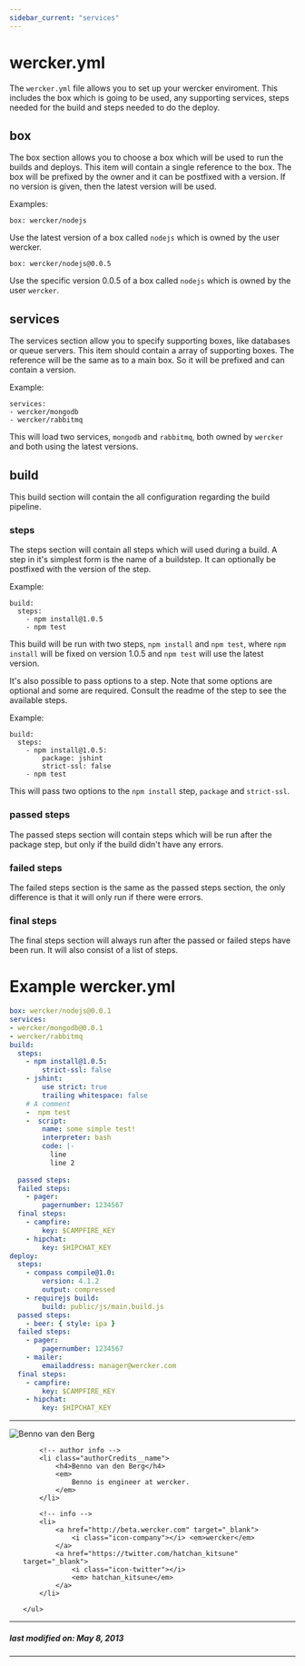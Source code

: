 ```yaml
---
sidebar_current: "services"
---
```


# wercker.yml

The `wercker.yml` file allows you to set up your wercker enviroment. This includes the box which is going to be used, any supporting services, steps needed for the  build and steps needed to do the deploy.

## box

The box section allows you to choose a box which will be used to run the builds and deploys. This item will contain a single reference to the box. The box will be prefixed by the owner and it can be postfixed with a version. If no version is given, then the latest version will be used.

Examples:

    box: wercker/nodejs
    
Use the latest version of a box called `nodejs` which is owned by the user wercker.

    box: wercker/nodejs@0.0.5

Use the specific version 0.0.5 of a box called `nodejs` which is owned by the user `wercker`.

## services

The services section allow you to specify supporting boxes, like databases or queue servers. This item should contain a array of supporting boxes. The reference will be the same as to a main box. So it will be prefixed and can contain a version.

Example: 

    services:
    - wercker/mongodb
    - wercker/rabbitmq

This will load two services, `mongodb` and `rabbitmq`, both owned by `wercker` and both using the latest versions.

## build

This build section will contain the all configuration regarding the build pipeline.

### steps

The steps section will contain all steps which will used during a build. A step in it's simplest form is the name of a buildstep. It can optionally be postfixed with the version of the step.

Example: 

    build:
      steps:
        - npm install@1.0.5
        - npm test

This build will be run with two steps, `npm install` and `npm test`, where `npm install` will be fixed on version 1.0.5 and `npm test` will use the latest version.

It's also possible to pass options to a step. Note that some options are optional and some are required. Consult the readme of the step to see the available steps.

Example: 

    build:
      steps:
        - npm install@1.0.5:
            package: jshint
            strict-ssl: false
        - npm test

This will pass two options to the `npm install` step, `package` and `strict-ssl`.

### passed steps

The passed steps section will contain steps which will be run after the package step, but only if the build didn't have any errors.

### failed steps

The failed steps section is the same as the passed steps section, the only difference is that it will only run if there were errors.

### final steps

The final steps section will always run after the passed or failed steps have been run. It will also consist of a list of steps.

# Example wercker.yml

```yaml
box: wercker/nodejs@0.0.1
services:
- wercker/mongodb@0.0.1
- wercker/rabbitmq
build:
  steps:
    - npm install@1.0.5:
        strict-ssl: false
    - jshint:
        use strict: true
        trailing whitespace: false
    # A comment
    -  npm test
    -  script:
        name: some simple test!
        interpreter: bash
        code: |-
          line 
          line 2
        
  passed steps:
  failed steps:
    - pager:
        pagernumber: 1234567
  final steps:
    - campfire:
        key: $CAMPFIRE_KEY
    - hipchat:
        key: $HIPCHAT_KEY
deploy:
  steps:
    - compass compile@1.0:
        version: 4.1.2
        output: compressed
    - requirejs build:
        build: public/js/main.build.js
  passed steps:
    - beer: { style: ipa }
  failed steps:
    - pager:
        pagernumber: 1234567
    - mailer:
        emailaddress: manager@wercker.com
  final steps:
    - campfire:
        key: $CAMPFIRE_KEY
    - hipchat:
        key: $HIPCHAT_KEY
```

-------

<div class="authorCredits">
    <span class="profile-picture">
        <img src="https://secure.gravatar.com/avatar/dff7a3e4eadab56aa69a24569cb61e98?d=identicon&s=192" alt="Benno van den Berg"/>
    </span>
    <ul class="authorCredits">

        <!-- author info -->
        <li class="authorCredits__name">
            <h4>Benno van den Berg</h4>
            <em>
                Benno is engineer at wercker.
            </em>
        </li>

        <!-- info -->
        <li>
            <a href="http://beta.wercker.com" target="_blank">
                <i class="icon-company"></i> <em>wercker</em>
            </a>
            <a href="https://twitter.com/hatchan_kitsune" target="_blank">
                <i class="icon-twitter"></i>
                <em> hatchan_kitsune</em>
            </a>
        </li>

    </ul>
</div>

-------
##### last modified on: May 8, 2013
-------
